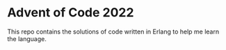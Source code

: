 # Advent of Code 2022

This repo contains the solutions of code written in Erlang to help me learn the language.

